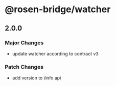 # @rosen-bridge/watcher

## 2.0.0

### Major Changes

- update watcher according to contract v3

### Patch Changes

- add version to /info api
